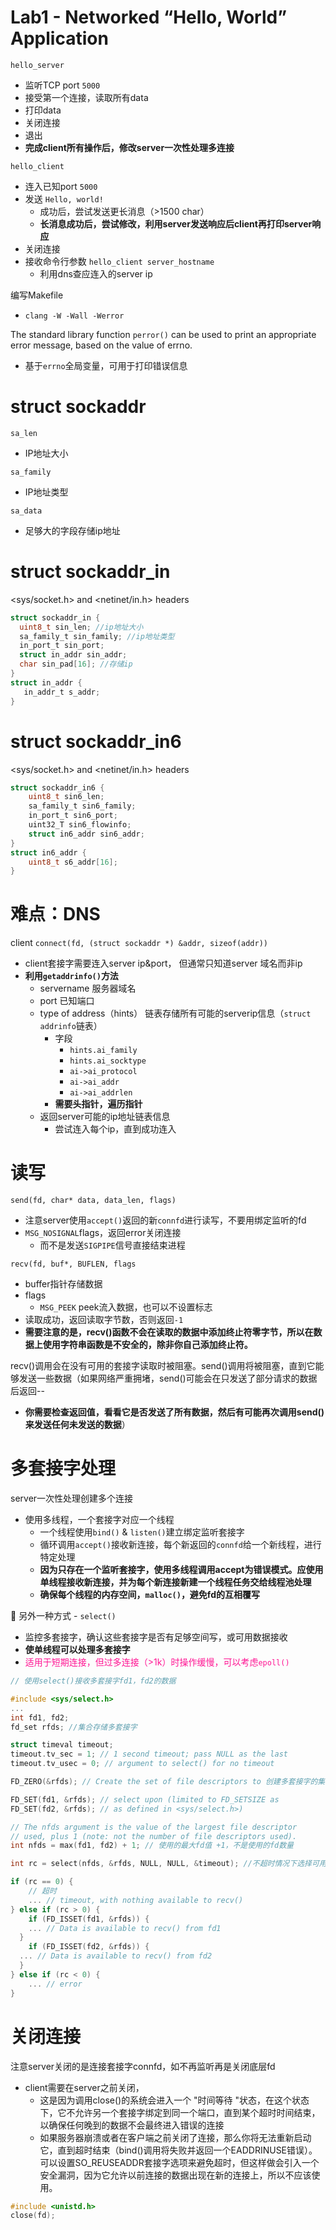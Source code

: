 # Lab1 - Networked “Hello, World” Application

`hello_server`

* 监听TCP port `5000`
* 接受第一个连接，读取所有data
* 打印data
* 关闭连接
* 退出
* **完成client所有操作后，修改server一次性处理多连接**

`hello_client`

* 连入已知port `5000`
* 发送 `Hello, world!`
  * 成功后，尝试发送更长消息（>1500 char）
  * **长消息成功后，尝试修改，利用server发送响应后client再打印server响应**
* 关闭连接
* 接收命令行参数 `hello_client server_hostname`
  * 利用dns查应连入的server ip

编写Makefile

* `clang -W -Wall -Werror`

The standard
library function `perror()` can be used to print an appropriate error message, based on the value of errno.

* 基于`errno`全局变量，可用于打印错误信息

# struct sockaddr

`sa_len`

* IP地址大小

`sa_family`

* IP地址类型

`sa_data`

* 足够大的字段存储ip地址

# struct sockaddr_in

<sys/socket.h> and <netinet/in.h> headers

```c
struct sockaddr_in {
  uint8_t sin_len; //ip地址大小
  sa_family_t sin_family; //ip地址类型
  in_port_t sin_port;
  struct in_addr sin_addr;
  char sin_pad[16]; //存储ip
}
struct in_addr {
   in_addr_t s_addr;
}
```

# struct sockaddr_in6

<sys/socket.h> and <netinet/in.h> headers

```c
struct sockaddr_in6 {
    uint8_t sin6_len;
    sa_family_t sin6_family;
    in_port_t sin6_port;
    uint32_T sin6_flowinfo;
    struct in6_addr sin6_addr;
}
struct in6_addr {
    uint8_t s6_addr[16];
}

```

# 难点：DNS

client `connect(fd, (struct sockaddr *) &addr, sizeof(addr))`

* client套接字需要连入server ip&port， 但通常只知道server 域名而非ip
* **利用`getaddrinfo()`方法**
  * servername 服务器域名
  * port 已知端口
  * type of address（hints） 链表存储所有可能的serverip信息（`struct addrinfo`链表）
    * 字段
      * `hints.ai_family`
      * `hints.ai_socktype`
      * `ai->ai_protocol`
      * `ai->ai_addr`
      * `ai->ai_addrlen`
    * **需要头指针，遍历指针**
  * 返回server可能的ip地址链表信息
    * 尝试连入每个ip，直到成功连入

# 读写

`send(fd, char* data, data_len, flags)`

* 注意server使用`accept()`返回的新`connfd`进行读写，不要用绑定监听的fd
* `MSG_NOSIGNAL`flags，返回error关闭连接
  * 而不是发送`SIGPIPE`信号直接结束进程

`recv(fd, buf*, BUFLEN, flags`

* buffer指针存储数据
* flags
  * `MSG_PEEK` peek流入数据，也可以不设置标志
* 读取成功，返回读取字节数，否则返回`-1`
* **需要注意的是，recv()函数不会在读取的数据中添加终止符零字节，所以在数据上使用字符串函数是不安全的，除非你自己添加终止符。**

recv()调用会在没有可用的套接字读取时被阻塞。send()调用将被阻塞，直到它能够发送一些数据（如果网络严重拥堵，send()可能会在只发送了部分请求的数据后返回--

* **你需要检查返回值，看看它是否发送了所有数据，然后有可能再次调用send()来发送任何未发送的数据**）

# 多套接字处理

server一次性处理创建多个连接

* 使用多线程，一个套接字对应一个线程
  * 一个线程使用`bind()` & `listen()`建立绑定监听套接字
  * 循环调用`accept()`接收新连接，每个新返回的`connfd`给一个新线程，进行特定处理
  * **因为只存在一个监听套接字，使用多线程调用accept为错误模式。应使用单线程接收新连接，并为每个新连接新建一个线程任务交给线程池处理**
  * **确保每个线程的内存空间，`malloc()`，避免fd的互相覆写**

:orange: 另外一种方式 - `select()`

* 监控多套接字，确认这些套接字是否有足够空间写，或可用数据接收
* **使单线程可以处理多套接字**
* <font color="deeppink">适用于短期连接，但过多连接（>1k）时操作缓慢，可以考虑`epoll()`</font>

```c
// 使用select()接收多套接字fd1，fd2的数据

#include <sys/select.h>
...
int fd1, fd2;
fd_set rfds; //集合存储多套接字

struct timeval timeout;
timeout.tv_sec = 1; // 1 second timeout; pass NULL as the last
timeout.tv_usec = 0; // argument to select() for no timeout

FD_ZERO(&rfds); // Create the set of file descriptors to 创建多套接字的集合

FD_SET(fd1, &rfds); // select upon (limited to FD_SETSIZE as
FD_SET(fd2, &rfds); // as defined in <sys/select.h>)

// The nfds argument is the value of the largest file descriptor
// used, plus 1 (note: not the number of file descriptors used).
int nfds = max(fd1, fd2) + 1; // 使用的最大fd值 +1，不是使用的fd数量

int rc = select(nfds, &rfds, NULL, NULL, &timeout); //不超时情况下选择可用套接字？

if (rc == 0) {
    // 超时
    ... // timeout, with nothing available to recv()
} else if (rc > 0) {
    if (FD_ISSET(fd1, &rfds)) {
    ... // Data is available to recv() from fd1
  }
    if (FD_ISSET(fd2, &rfds)) {
  ... // Data is available to recv() from fd2
  }
} else if (rc < 0) {
    ... // error
}
```

# 关闭连接

注意server关闭的是连接套接字connfd，如不再监听再是关闭底层fd

* client需要在server之前关闭，
  * 这是因为调用close()的系统会进入一个 "时间等待 "状态，在这个状态下，它不允许另一个套接字绑定到同一个端口，直到某个超时时间结束，以确保任何晚到的数据不会最终进入错误的连接
  * 如果服务器崩溃或者在客户端之前关闭了连接，那么你将无法重新启动它，直到超时结束（bind()调用将失败并返回一个EADDRINUSE错误）。可以设置SO_REUSEADDR套接字选项来避免超时，但这样做会引入一个安全漏洞，因为它允许以前连接的数据出现在新的连接上，所以不应该使用。

```c
#include <unistd.h>
close(fd);
```

